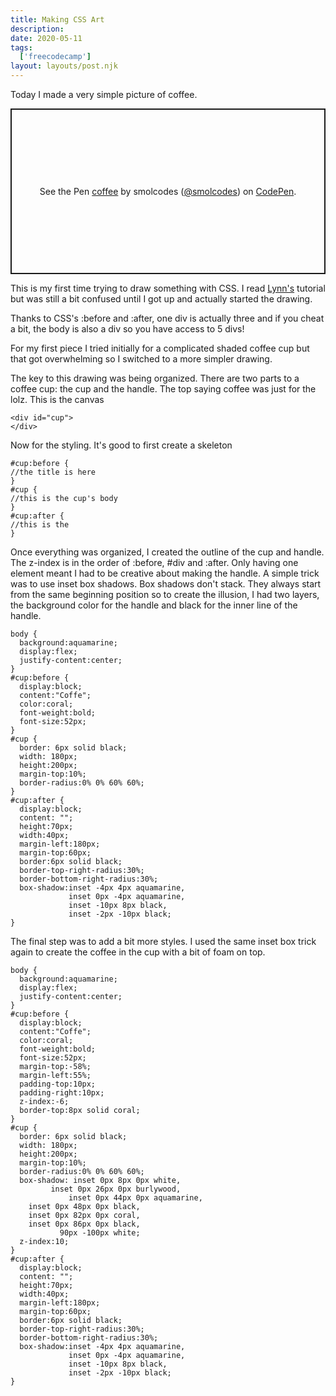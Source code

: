 ```yaml
---
title: Making CSS Art
description: 
date: 2020-05-11
tags:
  ['freecodecamp']
layout: layouts/post.njk
---
```


Today I made a very simple picture of coffee.

<p class="codepen" data-height="265" data-theme-id="light" data-default-tab="css,result" data-user="smolcodes" data-slug-hash="rNOKMwM" style="height: 265px; box-sizing: border-box; display: flex; align-items: center; justify-content: center; border: 2px solid; margin: 1em 0; padding: 1em;" data-pen-title="coffee">
  <span>See the Pen <a href="https://codepen.io/smolcodes/pen/rNOKMwM">
  coffee</a> by smolcodes (<a href="https://codepen.io/smolcodes">@smolcodes</a>)
  on <a href="https://codepen.io">CodePen</a>.</span>
</p>
<script async src="https://static.codepen.io/assets/embed/ei.js"></script>

This is my first time trying to draw something with CSS. I read [Lynn's](https://hacks.mozilla.org/2014/09/single-div-drawings-with-css/) tutorial but was still a bit confused until I got up and actually started the drawing.

Thanks to CSS's :before and :after, one div is actually three and if you cheat a bit, the body is also a div so you have access to 5 divs!

For my first piece I tried initially for a complicated shaded coffee cup but that got overwhelming so I switched to a more simpler drawing. 

The key to this drawing was being organized. There are two parts to a coffee cup: the cup and the handle. The top saying coffee was just for the lolz. This is the canvas

```
<div id="cup">
</div>
```

Now for the styling. It's good to first create a skeleton 

```
#cup:before {
//the title is here
}
#cup {
//this is the cup's body
}
#cup:after {
//this is the 
}
```

Once everything was organized, I created the outline of the cup and handle. The z-index is in the order of :before, #div and :after. Only having one element meant I had to be creative about making the handle. A simple trick was to use inset box shadows. Box shadows don't stack. They always start from the same beginning position so to create the illusion, I had two layers, the background color for the handle and black for the inner line of the handle.

```
body {
  background:aquamarine;
  display:flex;
  justify-content:center;
}
#cup:before {
  display:block;
  content:"Coffe";
  color:coral;
  font-weight:bold;
  font-size:52px;
}
#cup {
  border: 6px solid black;
  width: 180px;
  height:200px; 
  margin-top:10%;
  border-radius:0% 0% 60% 60%;
}
#cup:after {
  display:block;
  content: "";
  height:70px;
  width:40px;
  margin-left:180px;
  margin-top:60px;
  border:6px solid black;
  border-top-right-radius:30%;
  border-bottom-right-radius:30%;
  box-shadow:inset -4px 4px aquamarine,
             inset 0px -4px aquamarine,
             inset -10px 8px black,
             inset -2px -10px black;
}
```

The final step was to add a bit more styles. I used the same inset box trick again to create the coffee in the cup with a bit of foam on top.

```
body {
  background:aquamarine;
  display:flex;
  justify-content:center;
}
#cup:before {
  display:block;
  content:"Coffe";
  color:coral;
  font-weight:bold;
  font-size:52px;
  margin-top:-58%;
  margin-left:55%;
  padding-top:10px;
  padding-right:10px;
  z-index:-6;
  border-top:8px solid coral;
}
#cup {
  border: 6px solid black;
  width: 180px;
  height:200px; 
  margin-top:10%;
  border-radius:0% 0% 60% 60%;
  box-shadow: inset 0px 8px 0px white,
         inset 0px 26px 0px burlywood,
             inset 0px 44px 0px aquamarine,
    inset 0px 48px 0px black,
    inset 0px 82px 0px coral,
    inset 0px 86px 0px black,
           90px -100px white;
  z-index:10;
}
#cup:after {
  display:block;
  content: "";
  height:70px;
  width:40px;
  margin-left:180px;
  margin-top:60px;
  border:6px solid black;
  border-top-right-radius:30%;
  border-bottom-right-radius:30%;
  box-shadow:inset -4px 4px aquamarine,
             inset 0px -4px aquamarine,
             inset -10px 8px black,
             inset -2px -10px black;
}
```







​    